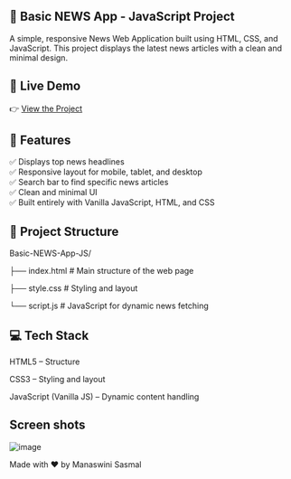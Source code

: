  ## 📰 Basic NEWS App - JavaScript Project

A simple, responsive News Web Application built using HTML, CSS, and JavaScript. This project displays the latest news articles with a clean and minimal design.

## 🔗 Live Demo

👉 [View the Project](https://monisasmal.github.io/Basic-NEWS-App-JS/)

 

## 📌 Features

✅ Displays top news headlines  
✅ Responsive layout for mobile, tablet, and desktop  
✅ Search bar to find specific news articles  
✅ Clean and minimal UI  
✅ Built entirely with Vanilla JavaScript, HTML, and CSS  

## 📁 Project Structure

Basic-NEWS-App-JS/

├── index.html # Main structure of the web page

├── style.css # Styling and layout

└── script.js # JavaScript for dynamic news fetching



## 💻 Tech Stack

HTML5 – Structure

CSS3 – Styling and layout

JavaScript (Vanilla JS) – Dynamic content handling

## Screen shots
![image](https://github.com/user-attachments/assets/c2c44e6f-a718-41e8-b87e-9861e3d3e2d0)

Made with ❤️ by Manaswini Sasmal


